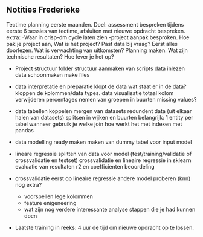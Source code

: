 ## Notities Frederieke

Tectime planning eerste maanden.
Doel: assessment bespreken tijdens eerste 6 sessies van tectime, afsluiten met nieuwe opdracht bespreken.
extra:
-Waar in crisp-dm cycle laten zien
-project aanpak besproken. Hoe pak je project aan,
    Wat is het project?
    Past data bij vraag?
    Eerst alles doorlezen.
    Wat is verwachting van uitkomsten?
    Planning maken.
    Wat zijn technische resultaten?
    Hoe lever je het op?
- Project structuur
    folder structuur aanmaken van scripts
        data inlezen
        data schoonmaken
        make files
- data interpretatie en preparatie
    klopt de data
    wat staat er in de data? kloppen de kolommen/data types.
    data visualisatie
    totaal kolom verwijderen
    percentages nemen van groepen in buurten
    missing values?

- data tabellen koppelen
    mergen van datasets
    redundent data (uit elkaar halen van datasets)
        splitsen in wijken en buurten
    belangrijk: 1 entity per tabel
    wanneer gebruik je welke join
        hoe werkt het met indexen met pandas
- data modelling ready maken
    maken van dummy tabel voor input model
- lineare regressie
    splitten van data voor model (test/training/validatie of crossvalidatie en testset)
    crossvalidatie en lineaire regressie in sklearn
    evaluatie van resultaten
        r2 en coefficienten beoordeling
- crossvalidatie
    eerst op lineaire regressie
    andere model proberen (knn)
    nog extra?
    - voorspellen lege kolommen
    - feature enigeneering
    - wat zijn nog verdere interessante analyse stappen die je had kunnen doen
- Laatste training in reeks:
4 uur de tijd om nieuwe opdracht op te lossen.
